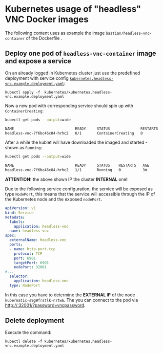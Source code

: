 # Kubernetes usage of "headless" VNC Docker images

The following content uses as example the image `baztian/headless-vnc-container` of the Dockerfile .

## Deploy one pod of `headless-vnc-container` image and expose a service
 
On an already logged in Kubernetes cluster just use the predefined deployment with service config [`kubernetes.headless-vnc.example.deployment.yaml`](kubernetes.headless-vnc.example.deployment.yaml): 

    kubectl apply -f  kubernetes/kubernetes.headless-vnc.example.deployment.yaml
    
Now a new pod with corresponding service should spin up with `ContainerCreating`:

```bash
kubectl get pods --output=wide

NAME                            READY     STATUS              RESTARTS   AGE       IP        NODE
headless-vnc-7f6bc46c84-hrhc2   0/1       ContainerCreating   0          28s       <none>    kubermatic-s9g9frstlk-n7tw6
```    

After a while the kublet will have downloaded the imaged and started - shown as `Running`:

```bash
kubectl get pods --output=wide

NAME                            READY     STATUS    RESTARTS   AGE       IP           NODE
headless-vnc-7f6bc46c84-hrhc2   1/1       Running   0          3m        172.25.2.3   kubermatic-s9g9frstlk-n7tw6
```
**ATTENTION:** the above shown IP the cluster **INTERNAL** one!

Due to the following service configuration, the service will be exposed as type `NodePort`, this means that the service will accessible through the IP of the Kubernetes node and the exposed `nodePort`.

```yaml
apiVersion: v1
kind: Service
metadata:
  labels:
    application: headless-vnc
  name: headless-vnc
spec:
  externalName: headless-vnc
  ports:
  - name: http-port-tcp
    protocol: TCP
    port: 6901
    targetPort: 6901
    nodePort: 32001
#...
  selector:
    application: headless-vnc
  type: NodePort

```
In this case you have to determine the **EXTERNAL IP** of the node `kubermatic-s9g9frstlk-n7tw6`. The you can connect to the pod via [http://<ip-of-node>:32001/?password=vncpassword](http://<ip-of-node>:32001/?password=vncpassword).

## Delete deployment

Execute the command:

    kubectl delete -f kubernetes/kubernetes.headless-vnc.example.deployment.yaml
